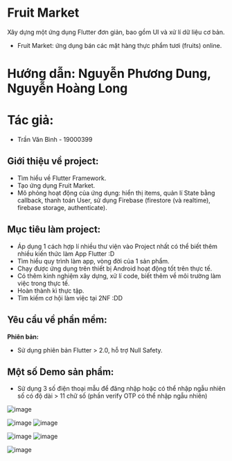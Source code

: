 # Fruit Market 
Xây dựng một ứng dụng Flutter đơn giản, bao gồm UI và xử lí dữ liệu cơ bản.
- Fruit Market: ứng dụng bán các mặt hàng thực phẩm tươi (fruits) online.
# Hướng dẫn: Nguyễn Phương Dung, Nguyễn Hoàng Long

# Tác giả:
- Trần Văn Bình - 19000399

## Giới thiệu về project:
- Tìm hiểu về Flutter Framework.
- Tạo ứng dụng Fruit Market.
- Mô phỏng hoạt động của ứng dụng: hiển thị items, quản lí State bằng callback, thanh toán User, sử dụng Firebase (firestore (và realtime), firebase storage, authenticate).

## Mục tiêu làm project:
- Áp dụng 1 cách hợp lí nhiều thư viện vào Project nhất có thể biết thêm nhiều kiến thức làm App Flutter :D
- Tìm hiểu quy trình làm app, vòng đời của 1 sản phẩm.
- Chạy được ứng dụng trên thiết bị Android hoạt động tốt trên thực tế.
- Có thêm kinh nghiệm xây dựng, xử lí code, biết thêm về môi trường làm việc trong thực tế.
- Hoàn thành kì thực tập.
- Tìm kiếm cơ hội làm việc tại 2NF :DD

## Yêu cầu về phần mềm:

**Phiên bản:**
- Sử dụng phiên bản Flutter > 2.0, hỗ trợ Null Safety.

## Một số Demo sản phẩm:
- Sử dụng 3 số điện thoại mẫu để đăng nhập hoặc có thể nhập ngẫu nhiên số có độ dài > 11 chữ số (phần verify OTP có thể nhập ngẫu nhiên)

![image](https://user-images.githubusercontent.com/92351087/182918208-aa59d93c-cfe4-4242-a0c3-3d67cb4c567e.png)

![image](https://user-images.githubusercontent.com/92351087/182810875-74c4a110-623a-4606-bb71-58e4ff13abc3.png)  ![image](https://user-images.githubusercontent.com/92351087/182810959-890e2a0a-7520-4ea6-815c-5a3fab298f10.png)

![image](https://user-images.githubusercontent.com/92351087/182810672-8e062097-a5f2-4b89-9b50-7632a2bb9269.png)   ![image](https://user-images.githubusercontent.com/92351087/182811120-79bcb358-39a5-4153-ae51-b153c2eed0b3.png)

![image](https://user-images.githubusercontent.com/92351087/182811272-05ad508a-974b-4d8c-bbcd-b2dcc328a7de.png)

